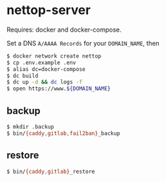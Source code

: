# nettop-server

Requires: docker and docker-compose.

Set a DNS `A/AAAA Records` for your `DOMAIN_NAME`, then

```bash
$ docker network create nettop
$ cp .env.example .env
$ alias dc=docker-compose
$ dc build
$ dc up -d && dc logs -f
$ open https://www.${DOMAIN_NAME}
```

## backup

```bash
$ mkdir .backup
$ bin/{caddy,gitlab,fail2ban}_backup
```

## restore

```bash
$ bin/{caddy,gitlab}_restore
```
